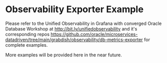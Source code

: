# Observability Exporter Example


Please refer to the Unified Observability in Grafana with converged Oracle Database Workshop at http://bit.ly/unifiedobservability and it's corresponding repos https://github.com/oracle/microservices-datadriven/tree/main/grabdish/observability/db-metrics-exporter for complete examples.

More examples will be provided here in the near future.
